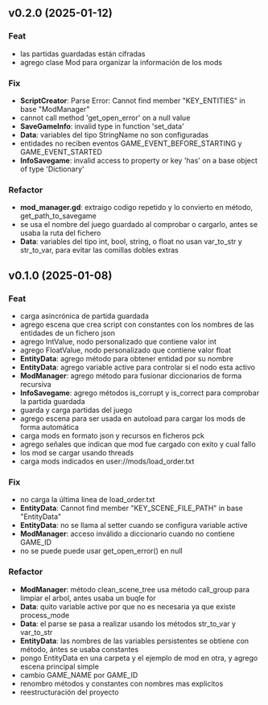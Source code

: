 ## v0.2.0 (2025-01-12)

### Feat

- las partidas guardadas están cifradas
- agrego clase Mod para organizar la información de los mods

### Fix

- **ScriptCreator**: Parse Error: Cannot find member "KEY_ENTITIES" in base "ModManager"
- cannot call method 'get_open_error' on a null value
- **SaveGameInfo**: invalid type in function 'set_data'
- **Data**: variables del tipo StringName no son configuradas
- entidades no reciben eventos GAME_EVENT_BEFORE_STARTING y GAME_EVENT_STARTED
- **InfoSavegame**: invalid access to property or key 'has' on a base object of type 'Dictionary'

### Refactor

- **mod_manager.gd**: extraigo codigo repetido y lo convierto en método, get_path_to_savegame
- se usa el nombre del juego guardado al comprobar o cargarlo, antes se usaba la ruta del fichero
- **Data**: variables del tipo int, bool, string, o float no usan var_to_str y str_to_var, para evitar las comillas dobles extras

## v0.1.0 (2025-01-08)

### Feat

- carga asincrónica de partida guardada
- agrego escena que crea script con constantes con los nombres de las entidades de un fichero json
- agrego IntValue, nodo personalizado que contiene valor int
- agrego FloatValue, nodo personalizado que contiene valor float
- **EntityData**: agrego método para obtener entidad por su nombre
- **EntityData**: agrego variable active para controlar si el nodo esta activo
- **ModManager**: agrego método para fusionar diccionarios de forma recursiva
- **InfoSavegame**: agrego métodos is_corrupt y is_correct para comprobar la partida guardada
- guarda y carga partidas del juego
- agrego escena para ser usada en autoload para cargar los mods de forma automática
- carga mods en formato json y recursos en ficheros pck
- agrego señales que indican que mod fue cargado con exito y cual fallo
- los mod se cargar usando threads
- carga mods indicados en user://mods/load_order.txt

### Fix

- no carga la última linea de load_order.txt
- **EntityData**: Cannot find member "KEY_SCENE_FILE_PATH" in base "EntityData"
- **EntityData**: no se llama al setter cuando se configura variable active
- **ModManager**: acceso inválido a diccionario cuando no contiene GAME_ID
- no se puede puede usar get_open_error() en null

### Refactor

- **ModManager**: método clean_scene_tree usa método call_group para limpiar el arbol, antes usaba un buqle for
- **Data**: quito variable active por que no es necesaria ya que existe process_mode
- **Data**: el parse se pasa a realizar usando los métodos str_to_var y var_to_str
- **EntityData**: las nombres de las variables persistentes se obtiene con método, ántes se usaba constantes
- pongo EntityData en una carpeta y el ejemplo de mod en otra, y agrego escena principal simple
- cambio GAME_NAME por GAME_ID
- renombro métodos y constantes con nombres mas explicitos
- reestructuración del proyecto
